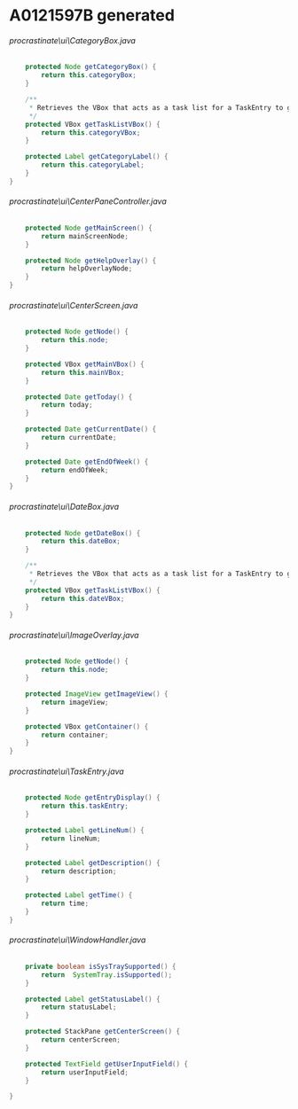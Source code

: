 # A0121597B generated
###### procrastinate\ui\CategoryBox.java
``` java
    protected Node getCategoryBox() {
        return this.categoryBox;
    }

    /**
     * Retrieves the VBox that acts as a task list for a TaskEntry to go into
     */
    protected VBox getTaskListVBox() {
        return this.categoryVBox;
    }

    protected Label getCategoryLabel() {
        return this.categoryLabel;
    }
}
```
###### procrastinate\ui\CenterPaneController.java
``` java
    protected Node getMainScreen() {
        return mainScreenNode;
    }

    protected Node getHelpOverlay() {
        return helpOverlayNode;
    }
}
```
###### procrastinate\ui\CenterScreen.java
``` java
    protected Node getNode() {
        return this.node;
    }

    protected VBox getMainVBox() {
        return this.mainVBox;
    }

    protected Date getToday() {
        return today;
    }

    protected Date getCurrentDate() {
        return currentDate;
    }

    protected Date getEndOfWeek() {
        return endOfWeek;
    }
}
```
###### procrastinate\ui\DateBox.java
``` java
    protected Node getDateBox() {
        return this.dateBox;
    }

    /**
     * Retrieves the VBox that acts as a task list for a TaskEntry to go into
     */
    protected VBox getTaskListVBox() {
        return this.dateVBox;
    }
}

```
###### procrastinate\ui\ImageOverlay.java
``` java
    protected Node getNode() {
        return this.node;
    }

    protected ImageView getImageView() {
        return imageView;
    }

    protected VBox getContainer() {
        return container;
    }
}
```
###### procrastinate\ui\TaskEntry.java
``` java
    protected Node getEntryDisplay() {
        return this.taskEntry;
    }

    protected Label getLineNum() {
        return lineNum;
    }

    protected Label getDescription() {
        return description;
    }

    protected Label getTime() {
        return time;
    }
}

```
###### procrastinate\ui\WindowHandler.java
``` java
    private boolean isSysTraySupported() {
        return  SystemTray.isSupported();
    }

    protected Label getStatusLabel() {
        return statusLabel;
    }

    protected StackPane getCenterScreen() {
        return centerScreen;
    }

    protected TextField getUserInputField() {
        return userInputField;
    }

}
```
